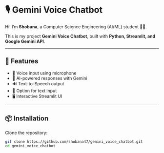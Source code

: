 # 🎙️ Gemini Voice Chatbot  

Hi! I’m **Shobana**, a Computer Science Engineering (AI/ML) student 👩‍💻.  

This is my project **Gemini Voice Chatbot**, built with **Python, Streamlit, and Google Gemini API**.  

---

## 🚀 Features  
- 🎤 Voice input using microphone  
- 🤖 AI-powered responses with Gemini  
- 🔊 Text-to-Speech output  
- 💬 Option for text input  
- 🖥️ Interactive Streamlit UI  

---

## 📦 Installation  

Clone the repository:  
```bash
git clone https://github.com/shobana47/gemini_voice_chatbot.git
cd gemini_voice_chatbot
